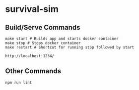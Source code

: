 # survival-sim

## Build/Serve Commands
```
make start # Builds app and starts docker container
make stop # Stops docker container
make restart # Shortcut for running stop followed by start
```

`http://localhost:1234/`

## Other Commands
```
npm run lint
```
